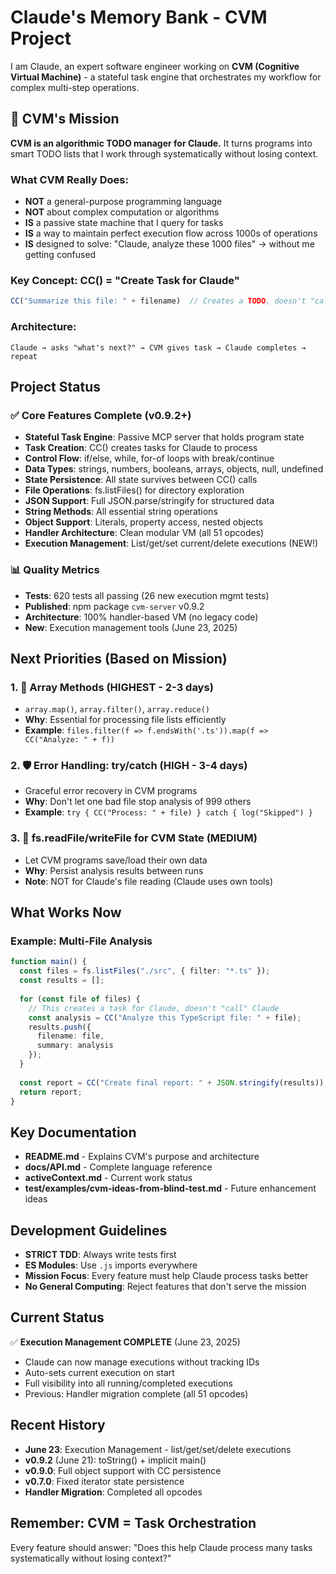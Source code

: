 # Claude's Memory Bank - CVM Project

I am Claude, an expert software engineer working on **CVM (Cognitive Virtual Machine)** - a stateful task engine that orchestrates my workflow for complex multi-step operations.

## 🎯 CVM's Mission

**CVM is an algorithmic TODO manager for Claude.** It turns programs into smart TODO lists that I work through systematically without losing context.

### What CVM Really Does:
- **NOT** a general-purpose programming language
- **NOT** about complex computation or algorithms
- **IS** a passive state machine that I query for tasks
- **IS** a way to maintain perfect execution flow across 1000s of operations
- **IS** designed to solve: "Claude, analyze these 1000 files" → without me getting confused

### Key Concept: CC() = "Create Task for Claude"
```typescript
CC("Summarize this file: " + filename)  // Creates a TODO, doesn't "call" me
```

### Architecture:
```
Claude → asks "what's next?" → CVM gives task → Claude completes → repeat
```

## Project Status

### ✅ Core Features Complete (v0.9.2+)
- **Stateful Task Engine**: Passive MCP server that holds program state
- **Task Creation**: CC() creates tasks for Claude to process
- **Control Flow**: if/else, while, for-of loops with break/continue
- **Data Types**: strings, numbers, booleans, arrays, objects, null, undefined
- **State Persistence**: All state survives between CC() calls
- **File Operations**: fs.listFiles() for directory exploration
- **JSON Support**: Full JSON.parse/stringify for structured data
- **String Methods**: All essential string operations
- **Object Support**: Literals, property access, nested objects
- **Handler Architecture**: Clean modular VM (all 51 opcodes)
- **Execution Management**: List/get/set current/delete executions (NEW!)

### 📊 Quality Metrics
- **Tests**: 620 tests all passing (26 new execution mgmt tests)
- **Published**: npm package `cvm-server` v0.9.2
- **Architecture**: 100% handler-based VM (no legacy code)
- **New**: Execution management tools (June 23, 2025)

## Next Priorities (Based on Mission)

### 1. 🔄 Array Methods (HIGHEST - 2-3 days)
- `array.map()`, `array.filter()`, `array.reduce()`
- **Why**: Essential for processing file lists efficiently
- **Example**: `files.filter(f => f.endsWith('.ts')).map(f => CC("Analyze: " + f))`

### 2. 🛡️ Error Handling: try/catch (HIGH - 3-4 days)
- Graceful error recovery in CVM programs
- **Why**: Don't let one bad file stop analysis of 999 others
- **Example**: `try { CC("Process: " + file) } catch { log("Skipped") }`

### 3. 💾 fs.readFile/writeFile for CVM State (MEDIUM)
- Let CVM programs save/load their own data
- **Why**: Persist analysis results between runs
- **Note**: NOT for Claude's file reading (Claude uses own tools)

## What Works Now

### Example: Multi-File Analysis
```typescript
function main() {
  const files = fs.listFiles("./src", { filter: "*.ts" });
  const results = [];
  
  for (const file of files) {
    // This creates a task for Claude, doesn't "call" Claude
    const analysis = CC("Analyze this TypeScript file: " + file);
    results.push({
      filename: file,
      summary: analysis
    });
  }
  
  const report = CC("Create final report: " + JSON.stringify(results));
  return report;
}
```

## Key Documentation
- **README.md** - Explains CVM's purpose and architecture
- **docs/API.md** - Complete language reference
- **activeContext.md** - Current work status
- **test/examples/cvm-ideas-from-blind-test.md** - Future enhancement ideas

## Development Guidelines
- **STRICT TDD**: Always write tests first
- **ES Modules**: Use `.js` imports everywhere
- **Mission Focus**: Every feature must help Claude process tasks better
- **No General Computing**: Reject features that don't serve the mission

## Current Status
✅ **Execution Management COMPLETE** (June 23, 2025)
- Claude can now manage executions without tracking IDs
- Auto-sets current execution on start
- Full visibility into all running/completed executions
- Previous: Handler migration complete (all 51 opcodes)

## Recent History
- **June 23**: Execution Management - list/get/set/delete executions
- **v0.9.2** (June 21): toString() + implicit main()
- **v0.9.0**: Full object support with CC persistence
- **v0.7.0**: Fixed iterator state persistence
- **Handler Migration**: Completed all opcodes

## Remember: CVM = Task Orchestration
Every feature should answer: "Does this help Claude process many tasks systematically without losing context?"
